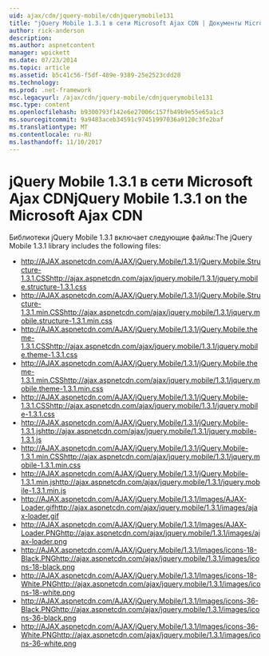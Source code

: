 ```yaml
---
uid: ajax/cdn/jquery-mobile/cdnjquerymobile131
title: "jQuery Mobile 1.3.1 в сети Microsoft Ajax CDN | Документы Microsoft"
author: rick-anderson
description: 
ms.author: aspnetcontent
manager: wpickett
ms.date: 07/23/2014
ms.topic: article
ms.assetid: b5c41c56-f5df-489e-9389-25e2523cdd28
ms.technology: 
ms.prod: .net-framework
msc.legacyurl: /ajax/cdn/jquery-mobile/cdnjquerymobile131
msc.type: content
ms.openlocfilehash: b9300793f142e6e27006c157fb49b9e55e65a1c3
ms.sourcegitcommit: 9a9483aceb34591c97451997036a9120c3fe2baf
ms.translationtype: MT
ms.contentlocale: ru-RU
ms.lasthandoff: 11/10/2017
---
```

<a name="jquery-mobile-131-on-the-microsoft-ajax-cdn"></a><span data-ttu-id="591a0-102">jQuery Mobile 1.3.1 в сети Microsoft Ajax CDN</span><span class="sxs-lookup"><span data-stu-id="591a0-102">jQuery Mobile 1.3.1 on the Microsoft Ajax CDN</span></span>
====================
<span data-ttu-id="591a0-103">Библиотеки jQuery Mobile 1.3.1 включает следующие файлы:</span><span class="sxs-lookup"><span data-stu-id="591a0-103">The jQuery Mobile 1.3.1 library includes the following files:</span></span>

- <span data-ttu-id="591a0-104">http://AJAX.aspnetcdn.com/AJAX/jQuery.Mobile/1.3.1/jQuery.Mobile.Structure-1.3.1.CSS</span><span class="sxs-lookup"><span data-stu-id="591a0-104">http://ajax.aspnetcdn.com/ajax/jquery.mobile/1.3.1/jquery.mobile.structure-1.3.1.css</span></span>
- <span data-ttu-id="591a0-105">http://AJAX.aspnetcdn.com/AJAX/jQuery.Mobile/1.3.1/jQuery.Mobile.Structure-1.3.1.min.CSS</span><span class="sxs-lookup"><span data-stu-id="591a0-105">http://ajax.aspnetcdn.com/ajax/jquery.mobile/1.3.1/jquery.mobile.structure-1.3.1.min.css</span></span>
- <span data-ttu-id="591a0-106">http://AJAX.aspnetcdn.com/AJAX/jQuery.Mobile/1.3.1/jQuery.Mobile.theme-1.3.1.CSS</span><span class="sxs-lookup"><span data-stu-id="591a0-106">http://ajax.aspnetcdn.com/ajax/jquery.mobile/1.3.1/jquery.mobile.theme-1.3.1.css</span></span>
- <span data-ttu-id="591a0-107">http://AJAX.aspnetcdn.com/AJAX/jQuery.Mobile/1.3.1/jQuery.Mobile.theme-1.3.1.min.CSS</span><span class="sxs-lookup"><span data-stu-id="591a0-107">http://ajax.aspnetcdn.com/ajax/jquery.mobile/1.3.1/jquery.mobile.theme-1.3.1.min.css</span></span>
- <span data-ttu-id="591a0-108">http://AJAX.aspnetcdn.com/AJAX/jQuery.Mobile/1.3.1/jQuery.Mobile-1.3.1.CSS</span><span class="sxs-lookup"><span data-stu-id="591a0-108">http://ajax.aspnetcdn.com/ajax/jquery.mobile/1.3.1/jquery.mobile-1.3.1.css</span></span>
- <span data-ttu-id="591a0-109">http://AJAX.aspnetcdn.com/AJAX/jQuery.Mobile/1.3.1/jQuery.Mobile-1.3.1.js</span><span class="sxs-lookup"><span data-stu-id="591a0-109">http://ajax.aspnetcdn.com/ajax/jquery.mobile/1.3.1/jquery.mobile-1.3.1.js</span></span>
- <span data-ttu-id="591a0-110">http://AJAX.aspnetcdn.com/AJAX/jQuery.Mobile/1.3.1/jQuery.Mobile-1.3.1.min.CSS</span><span class="sxs-lookup"><span data-stu-id="591a0-110">http://ajax.aspnetcdn.com/ajax/jquery.mobile/1.3.1/jquery.mobile-1.3.1.min.css</span></span>
- <span data-ttu-id="591a0-111">http://AJAX.aspnetcdn.com/AJAX/jQuery.Mobile/1.3.1/jQuery.Mobile-1.3.1.min.js</span><span class="sxs-lookup"><span data-stu-id="591a0-111">http://ajax.aspnetcdn.com/ajax/jquery.mobile/1.3.1/jquery.mobile-1.3.1.min.js</span></span>
- <span data-ttu-id="591a0-112">http://AJAX.aspnetcdn.com/AJAX/jQuery.Mobile/1.3.1/Images/AJAX-Loader.gif</span><span class="sxs-lookup"><span data-stu-id="591a0-112">http://ajax.aspnetcdn.com/ajax/jquery.mobile/1.3.1/images/ajax-loader.gif</span></span>
- <span data-ttu-id="591a0-113">http://AJAX.aspnetcdn.com/AJAX/jQuery.Mobile/1.3.1/Images/AJAX-Loader.PNG</span><span class="sxs-lookup"><span data-stu-id="591a0-113">http://ajax.aspnetcdn.com/ajax/jquery.mobile/1.3.1/images/ajax-loader.png</span></span>
- <span data-ttu-id="591a0-114">http://AJAX.aspnetcdn.com/AJAX/jQuery.Mobile/1.3.1/Images/icons-18-Black.PNG</span><span class="sxs-lookup"><span data-stu-id="591a0-114">http://ajax.aspnetcdn.com/ajax/jquery.mobile/1.3.1/images/icons-18-black.png</span></span>
- <span data-ttu-id="591a0-115">http://AJAX.aspnetcdn.com/AJAX/jQuery.Mobile/1.3.1/Images/icons-18-White.PNG</span><span class="sxs-lookup"><span data-stu-id="591a0-115">http://ajax.aspnetcdn.com/ajax/jquery.mobile/1.3.1/images/icons-18-white.png</span></span>
- <span data-ttu-id="591a0-116">http://AJAX.aspnetcdn.com/AJAX/jQuery.Mobile/1.3.1/Images/icons-36-Black.PNG</span><span class="sxs-lookup"><span data-stu-id="591a0-116">http://ajax.aspnetcdn.com/ajax/jquery.mobile/1.3.1/images/icons-36-black.png</span></span>
- <span data-ttu-id="591a0-117">http://AJAX.aspnetcdn.com/AJAX/jQuery.Mobile/1.3.1/Images/icons-36-White.PNG</span><span class="sxs-lookup"><span data-stu-id="591a0-117">http://ajax.aspnetcdn.com/ajax/jquery.mobile/1.3.1/images/icons-36-white.png</span></span>
